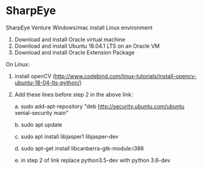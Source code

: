 # SharpEye
SharpEye Venture
Windows/mac install Linux environment
1. Download and install Oracle virtual machine
2. Download and install Ubuntu 18.04.1 LTS on an Oracle VM
3. Download and install Oracle Extension Package

On Linux:
1. install openCV (http://www.codebind.com/linux-tutorials/install-opencv-ubuntu-18-04-lts-python/)
2. Add these lines before step 2 in the above link:

    a. sudo add-apt-repository "deb http://security.ubuntu.com/ubuntu xenial-security main"
    
    b. sudo apt update
    
    c. sudo apt install libjasper1 libjasper-dev
    
    d. sudo apt-get install libcanberra-gtk-module:i386

    e. in step 2 of link replace python3.5-dev with python 3.6-dev
